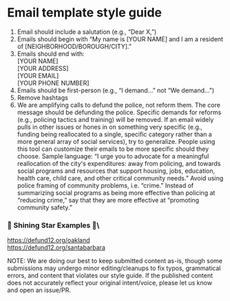 # Email template style guide

1. Email should include a salutation (e.g., “Dear X,”)
2. Emails should begin with “My name is [YOUR NAME] and I am a resident of [NEIGHBORHOOD/BOROUGH/CITY].”
3. Emails should end with:\
[YOUR NAME]\
[YOUR ADDRESS]\
[YOUR EMAIL]\
[YOUR PHONE NUMBER]
4. Emails should be first-person (e.g., “I demand…” not “We demand…”)
5. Remove hashtags
6. We are amplifying calls to defund the police, not reform them. The core message should be defunding the police. Specific demands for reforms (e.g., policing tactics and training) will be removed. If an email widely pulls in other issues or hones in on something very specific (e.g., funding being reallocated to a single, specific category rather than a more general array of social services), try to generalize. People using this tool can customize their emails to be more specific should they choose.
Sample language: “I urge you to advocate for a meaningful reallocation of the city's expenditures: away from policing, and towards social programs and resources that support housing, jobs, education, health care, child care, and other critical community needs.”
Avoid using police framing of community problems, i.e. “crime.” Instead of summarizing social programs as being more effective than policing at “reducing crime,” say that they are more effective at “promoting community safety.”

### 🌟 Shining Star Examples 🌟\
https://defund12.org/oakland \
https://defund12.org/santabarbara

NOTE: We are doing our best to keep submitted content as-is, though some submissions may undergo minor editing/cleanups to fix typos, grammatical errors, and content that violates our style guide. If the published content does not accurately reflect your original intent/voice, please let us know and open an issue/PR.
